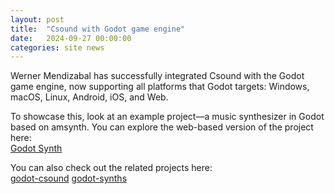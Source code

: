 ```yaml
---
layout: post
title:  "Csound with Godot game engine"
date:   2024-09-27 00:00:00
categories: site news
---
```


Werner Mendizabal has successfully integrated Csound with the Godot game engine, now supporting all platforms that Godot targets: Windows, macOS, Linux, Android, iOS, and Web.

To showcase this, look at an example project—a music synthesizer in Godot based on amsynth. You can explore the web-based version of the project here:  
	[Godot Synth](https://nonameentername.github.io/godot-synths/godot-synths.html)

You can also check out the related projects here:  
    [godot-csound](https://github.com/nonameentername/godot-csound)
    [godot-synths](https://github.com/nonameentername/godot-synths)
